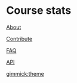 # Course stats

[About](index.md)

[Contribute](contribute.md)

[FAQ](faq.md)

[API](api.md)

[gimmick:theme](united)

<script>
  (function(i,s,o,g,r,a,m){i['GoogleAnalyticsObject']=r;i[r]=i[r]||function(){
  (i[r].q=i[r].q||[]).push(arguments)},i[r].l=1*new Date();a=s.createElement(o),
  m=s.getElementsByTagName(o)[0];a.async=1;a.src=g;m.parentNode.insertBefore(a,m)
  })(window,document,'script','//www.google-analytics.com/analytics.js','ga');

  ga('create', 'UA-66784128-3', 'auto');
  ga('send', 'pageview');

</script>
